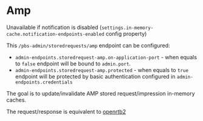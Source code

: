 # Amp

Unavailable if notification is disabled (`settings.in-memory-cache.notification-endpoints-enabled` config property)

This `/pbs-admin/storedrequests/amp` endpoint can be configured:
 - `admin-endpoints.storedrequest-amp.on-application-port` - when equals to `false` endpoint will be bound to `admin.port`.
 - `admin-endpoints.storedrequest-amp.protected` - when equals to `true` endpoint will be protected by basic authentication configured in `admin-endpoints.credentials` 

The goal is to update/invalidate AMP stored request/impression in-memory caches.

The request/response is equivalent to [openrtb2](../openrtb2.md)
